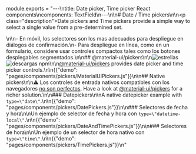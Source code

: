 module.exports = "---\ntitle: Date picker, Time picker React components\ncomponents: TextField\n---\n\n# Date / Time pickers\n\n<p class=\"description\">Date pickers and Time pickers provide a simple way to select a single value from a pre-determined set.</p>\n\n- En móvil, los selectores son los mas adecuados para despliegue en diálogos de confirmación.\n- Para despliegue en línea, como en un formulario, considere usar controles compactos tales como los botones desplegables segmentados.\n\n## @material-ui/pickers\n\n![estrellas](https://img.shields.io/github/stars/Foso/material-ui-pickers.svg?style=social&label=Stars) ![descargas npm](https://img.shields.io/npm/dm/@material-ui/pickers.svg)\n\n[@material-ui/pickers](https://material-ui-pickers.dev/) provides date picker and time picker controls.\n\n{{\"demo\": \"pages/components/pickers/MaterialUIPickers.js\"}}\n\n## Native pickers\n\n⚠️ Los controles de entrada nativos compatibles con los navegadores [no son perfectos](https://caniuse.com/#feat=input-datetime). Have a look at [@material-ui/pickers](https://material-ui-pickers.dev/) for a richer solution.\n\n### Datepickers\n\nA native datepicker example with `type=\"date\"`.\n\n{{\"demo\": \"pages/components/pickers/DatePickers.js\"}}\n\n### Selectores de fecha y hora\n\nUn ejemplo de selector de fecha y hora con `type=\"datetime-local\"`.\n\n{{\"demo\": \"pages/components/pickers/DateAndTimePickers.js\"}}\n\n### Selectores de hora\n\nUn ejemplo de un selector de hora nativo con `type=\"time\"`.\n\n{{\"demo\": \"pages/components/pickers/TimePickers.js\"}}\n"